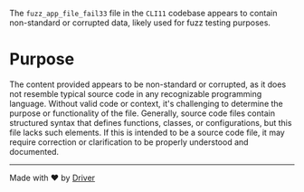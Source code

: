 <!--------------------------------------------------------------------------------->
<!-- IMPORTANT: This file is auto-generated by Driver (https://driver.ai). -------->
<!-- Manual edits may be overwritten on future commits. --------------------------->
<!--------------------------------------------------------------------------------->

The `fuzz_app_file_fail33` file in the `CLI11` codebase appears to contain non-standard or corrupted data, likely used for fuzz testing purposes.

# Purpose
The content provided appears to be non-standard or corrupted, as it does not resemble typical source code in any recognizable programming language. Without valid code or context, it's challenging to determine the purpose or functionality of the file. Generally, source code files contain structured syntax that defines functions, classes, or configurations, but this file lacks such elements. If this is intended to be a source code file, it may require correction or clarification to be properly understood and documented.

---
Made with ❤️ by [Driver](https://www.driver.ai/)